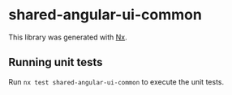# shared-angular-ui-common

This library was generated with [Nx](https://nx.dev).

## Running unit tests

Run `nx test shared-angular-ui-common` to execute the unit tests.
